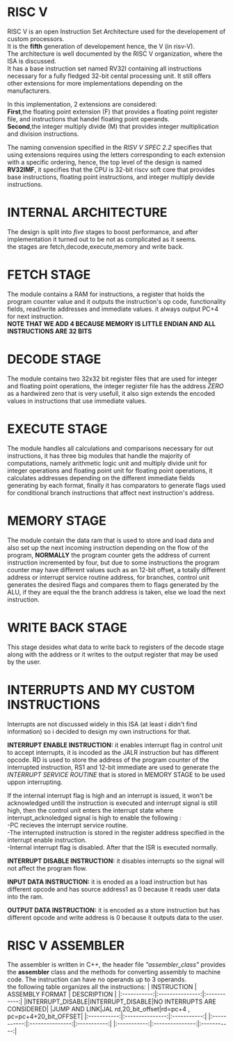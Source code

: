 # RISC V
RISC V is an open Instruction Set Architecture used for the developement of custom processors.  
It is the **fifth** generation of developement hence, the V (in risv-V).  
The architecture is well documented by the RISC V organization, where the ISA is discussed.  
It has a base instruction set named RV32I containing all instructions necessary for a fully fledged 32-bit cental processing unit. It still
offers other extensions for more implementations depending on the manufacturers.  
  
In this implementation, 2 extensions are considered:  
**First**,the floating point extension (F) that provides a floating point register file, and instructions that handel floating point operands.  
**Second**,the integer multiply divide (M) that provides integer multiplication and division instructions.  

The naming convension specified in the *RISV V SPEC 2.2* specifies that using extensions requires using the letters corresponding to each extension with a specific ordering, hence, 
the top level of the design is named **RV32IMF**, it specifies that the CPU is 32-bit riscv soft core that provides base instructions, floating point instructions, and integer multiply 
devide instructions.  

# INTERNAL ARCHITECTURE  
The design is split into *five* stages to boost performance, and after implementation it turned out to be not as complicated as it seems.  
the stages are fetch,decode,execute,memory and write back.  

# FETCH STAGE
The module contains a RAM for instructions, a register that holds the program counter value and it outputs the instruction's op code, functionality fields, read/write addresses and 
immediate values. it always output PC+4 for next instruction.  
**NOTE THAT WE ADD 4 BECAUSE MEMORY IS LITTLE ENDIAN AND ALL INSTRUCTIONS ARE 32 BITS**  

# DECODE STAGE 
The module contains two 32x32 bit register files that are used for integer and floating point operations, the integer register file has the address *ZERO* as a hardwired zero that is 
very usefull, it also sign extends the encoded values in instructions that use immediate values.

# EXECUTE STAGE
The module handles all calculations and comparisons necessary for out instructions, it has three big modules that handle the majority of computations, namely arithmetic logic unit and 
multiply divide unit for integer operations and floating point unit for floating point operations, it calculates addresses depending on the different immediate fields generating by each 
format, finally it has comparators to generate flags used for conditional branch instructions that affect next instruction's address.

# MEMORY STAGE
The module contain the data ram that is used to store and load data and also set up the next incoming instruction depending on the flow of the program, **NORMALLY** the program counter 
gets the address of current instruction incremented by four, but due to some instructions the program counter may have different values such as an 12-bit offset, a totally different 
address or interrupt service routine address, for branches, control unit generates the desired flags and compares them to flags generated by the ALU, if they are equal the the branch 
address is taken, else we load the next instruction.  

# WRITE BACK STAGE 
This stage desides what data to write back to registers of the decode stage along with the address or it writes to the output register that may be used by the user.

# INTERRUPTS AND MY CUSTOM INSTRUCTIONS
Interrupts are not discussed widely in this ISA (at least i didn't find information) so i decided to design my own instructions for that.  

**INTERRUPT ENABLE INSTRUCTION:** it enables interrupt flag in control unit to accept interrupts, it is incoded as the JALR instruction but has different opcode. RD is used to store the 
address of the program counter of the interrupted instruction, RS1 and 12-bit immediate are used to generate the *INTERRUPT SERVICE ROUTINE* that is stored in MEMORY STAGE to be used 
uppon interrupting.  

If the internal interrupt flag is high and an interrupt is issued, it won't be acknowledged untill the instruction is executed and interrupt signal is still high, then the control unit 
enters the interrupt state where interrupt_acknoledged signal is high to enable the following :  
-PC recieves the interrupt service routine.  
-The interrupted instruction is stored in the register address specified in the interrupt enable instruction.  
-Internal interrupt flag is disabled.
After that the ISR is executed normally.  

**INTERRUPT DISABLE INSTRUCTION:** it disables interrupts so the signal will not affect the program flow.  

**INPUT DATA INSTRUCTION:** it is enoded as a load instruction but has different opcode and has source address1 as 0 because it reads user data into the ram.  

**OUTPUT DATA INSTRUCTION:** it is encoded as a store instruction but has different opcode and write address is 0 because it outputs data to the user.  
# RISC V ASSEMBLER 
The assembler is written in C++, the header file *"assembler_class"* provides the **assembler** class and the methods for converting 
assembly to machine code. The instruction can have no operands up to 3 operands.  
the following table organizes all the instructions:
| INSTRUCTION | ASSEMBLY FORMAT | DESCRIPTION |
|:-----------:|:---------------:|:-----------:|
|INTERRUPT_DISABLE|INTERRUPT_DISABLE|NO INTERRUPTS ARE CONSIDERED|
|JUMP AND LINK|JAL rd,20_bit_offset|rd=pc+4 , pc=pc+4+20_bit_OFFSET|
|:-----------:|:---------------:|:-----------:|
|:-----------:|:---------------:|:-----------:|
|:-----------:|:---------------:|:-----------:|
